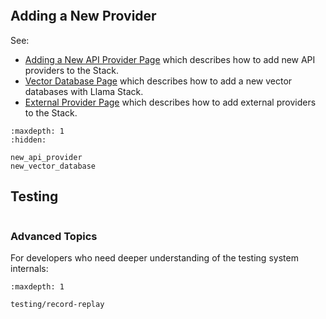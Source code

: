 
```{include} ../../../CONTRIBUTING.md
```

## Adding a New Provider

See:
- [Adding a New API Provider Page](new_api_provider.md) which describes how to add new API providers to the Stack.
- [Vector Database Page](new_vector_database.md) which describes how to add a new vector databases with Llama Stack.
- [External Provider Page](../providers/external/index.md) which describes how to add external providers to the Stack.

```{toctree}
:maxdepth: 1
:hidden:

new_api_provider
new_vector_database
```

## Testing


```{include} ../../../tests/README.md
```

### Advanced Topics

For developers who need deeper understanding of the testing system internals:

```{toctree}
:maxdepth: 1

testing/record-replay
```
